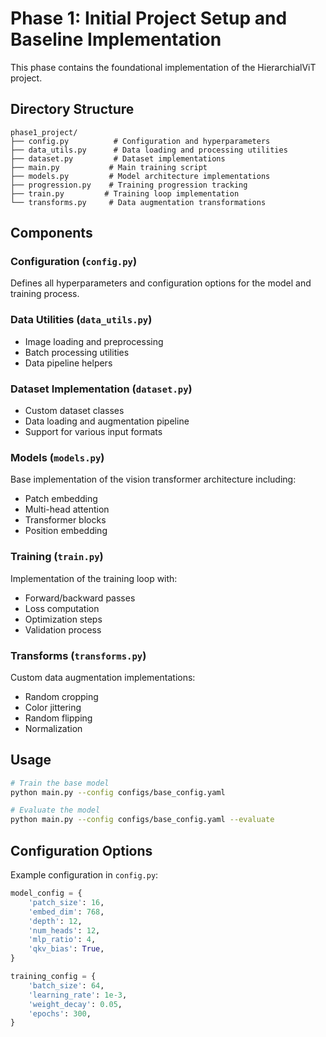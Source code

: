 # Phase 1: Initial Project Setup and Baseline Implementation

This phase contains the foundational implementation of the HierarchialViT project.

## Directory Structure

```
phase1_project/
├── config.py          # Configuration and hyperparameters
├── data_utils.py      # Data loading and processing utilities
├── dataset.py         # Dataset implementations
├── main.py           # Main training script
├── models.py         # Model architecture implementations
├── progression.py    # Training progression tracking
├── train.py         # Training loop implementation
└── transforms.py     # Data augmentation transformations
```

## Components

### Configuration (`config.py`)
Defines all hyperparameters and configuration options for the model and training process.

### Data Utilities (`data_utils.py`)
- Image loading and preprocessing
- Batch processing utilities
- Data pipeline helpers

### Dataset Implementation (`dataset.py`)
- Custom dataset classes
- Data loading and augmentation pipeline
- Support for various input formats

### Models (`models.py`)
Base implementation of the vision transformer architecture including:
- Patch embedding
- Multi-head attention
- Transformer blocks
- Position embedding

### Training (`train.py`)
Implementation of the training loop with:
- Forward/backward passes
- Loss computation
- Optimization steps
- Validation process

### Transforms (`transforms.py`)
Custom data augmentation implementations:
- Random cropping
- Color jittering
- Random flipping
- Normalization

## Usage

```bash
# Train the base model
python main.py --config configs/base_config.yaml

# Evaluate the model
python main.py --config configs/base_config.yaml --evaluate
```

## Configuration Options

Example configuration in `config.py`:
```python
model_config = {
    'patch_size': 16,
    'embed_dim': 768,
    'depth': 12,
    'num_heads': 12,
    'mlp_ratio': 4,
    'qkv_bias': True,
}

training_config = {
    'batch_size': 64,
    'learning_rate': 1e-3,
    'weight_decay': 0.05,
    'epochs': 300,
}
```

